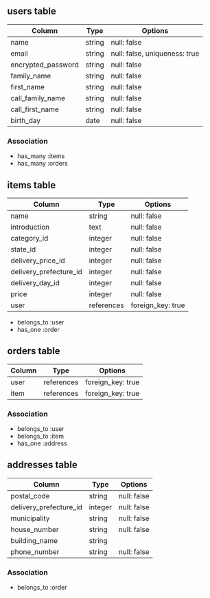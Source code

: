 ## users table

| Column                | Type                | Options                       |
|-----------------------|---------------------|-------------------------------|
| name                  | string              | null: false                   |
| email                 | string              | null: false, uniqueness: true |
| encrypted_password    | string              | null: false                   |
| family_name           | string              | null: false                   |
| first_name            | string              | null: false                   |
| call_family_name      | string              | null: false                   |
| call_first_name       | string              | null: false                   |
| birth_day             | date                | null: false                   |


### Association

* has_many :items
* has_many :orders

## items table

| Column                              | Type        | Options           |
|-------------------------------------|-------------|-------------------|
| name                                | string      | null: false       |
| introduction                        | text        | null: false       |
| category_id                         | integer     | null: false       |
| state_id                            | integer     | null: false       |
| delivery_price_id                   | integer     | null: false       |
| delivery_prefecture_id              | integer     | null: false       |
| delivery_day_id                     | integer     | null: false       |
| price                               | integer     | null: false       |
| user                                | references  | foreign_key: true |

- belongs_to :user
- has_one :order

## orders table

| Column      | Type       | Options           |
|-------------|------------|-------------------|
| user        | references | foreign_key: true |
| item        | references | foreign_key: true |

### Association

- belongs_to :user
- belongs_to :item
- has_one :address

## addresses table

| Column                | Type    | Options           |
|-----------------------|---------|-------------------|
| postal_code           | string  | null: false       |
| delivery_prefecture_id| integer | null: false       |
| municipality          | string  | null: false       |
| house_number          | string  | null: false       |
| building_name         | string  |                   |
| phone_number          | string  | null: false       |

### Association

- belongs_to :order